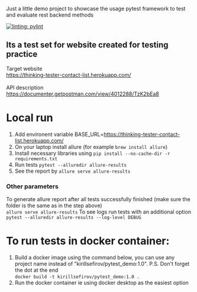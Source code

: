 Just a little demo project to showcase the usage pytest framework to test and evaluate rest backend methods

[![linting: pylint](https://img.shields.io/badge/linting-pylint-yellowgreen)](https://github.com/pylint-dev/pylint)
## Its a test set for website created for testing practice
Target website<br>
https://thinking-tester-contact-list.herokuapp.com/ <br><br>
API description <br>
https://documenter.getpostman.com/view/4012288/TzK2bEa8

# Local run
1) Add environent variable BASE_URL=https://thinking-tester-contact-list.herokuapp.com/
1) On your laptop install allure (for example `brew install allure`)
2) Install necessary libraries using `pip install --no-cache-dir -r requirements.txt`
3) Run tests `pytest --alluredir allure-results`
4) See the report by `allure serve allure-results`

### Other parameters
To generate allure report after all tests successfully finished (make sure the folder is the same as in the step above)<br>
`allure serve allure-results`
To see logs run tests with an additional option<br>
`pytest --alluredir allure-results --log-level DEBUG`

# To run tests in docker container:
1) Build a docker image using the command below, you can use any project name instead of "kirillsefirov/pytest_demo:1.0". P.S. Don't forget the dot at the end <br>
`docker build -t kirillsefirov/pytest_demo:1.0 .`
3) Run the docker container ie using docker desktop as the easiest option
